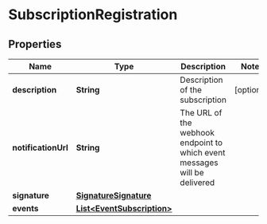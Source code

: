

# SubscriptionRegistration


## Properties

| Name | Type | Description | Notes |
|------------ | ------------- | ------------- | -------------|
|**description** | **String** | Description of the subscription |  [optional] |
|**notificationUrl** | **String** | The URL of the webhook endpoint to which event messages will be delivered |  |
|**signature** | [**SignatureSignature**](SignatureSignature.md) |  |  |
|**events** | [**List&lt;EventSubscription&gt;**](EventSubscription.md) |  |  |



